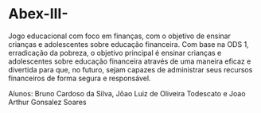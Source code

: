 # Abex-III-

Jogo educacional com foco em finanças, com o objetivo de ensinar crianças e adolescentes sobre educação financeira. 
Com base na ODS 1, erradicação da pobreza, o objetivo principal é ensinar crianças e adolescentes sobre educação financeira através de uma maneira eficaz e divertida para que, no futuro, sejam capazes de administrar seus recursos financeiros de forma segura e responsável.

Alunos: Bruno Cardoso da Silva, Jõao Luiz de Oliveira Todescato e Joao Arthur Gonsalez Soares

